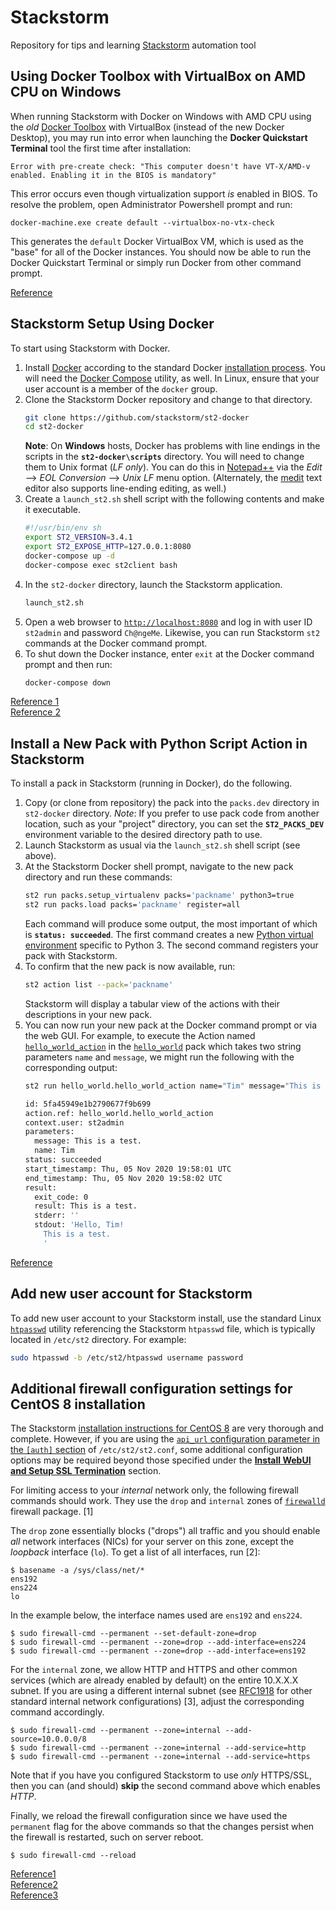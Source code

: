 # Stackstorm
Repository for tips and learning [Stackstorm](https://stackstorm.com/) automation tool

## Using Docker Toolbox with VirtualBox on AMD CPU on Windows
When running Stackstorm with Docker on Windows with AMD CPU using the *old* [Docker Toolbox](https://github.com/docker/toolbox/releases/) with VirtualBox (instead of the new Docker Desktop), you may run into error when launching the **Docker Quickstart Terminal** tool the first time after installation:
```
Error with pre-create check: "This computer doesn't have VT-X/AMD-v enabled. Enabling it in the BIOS is mandatory"
```
This error occurs even though virtualization support *is* enabled in BIOS. To resolve the problem, open Administrator Powershell prompt and run:
```
docker-machine.exe create default --virtualbox-no-vtx-check
```
This generates the `default` Docker VirtualBox VM, which is used as the "base" for all of the Docker instances. You should now be able to run the Docker Quickstart Terminal or simply run Docker from other command prompt.

[Reference](https://forums.docker.com/t/error-with-pre-create-check-this-computer-doesnt-have-vt-x-amd-v-enabled-enabling-it-in-the-bios-is-mandatory-even-though-its-enabled/79541/3)

## Stackstorm Setup Using Docker
To start using Stackstorm with Docker.
1. Install [Docker](https://www.docker.com/get-started) according to the standard Docker [installation process](https://www.digitalocean.com/community/tutorials/how-to-install-and-use-docker-on-ubuntu-20-04). You will need the [Docker Compose](https://docs.docker.com/compose/) utility, as well. In Linux, ensure that your user account is a member of the `docker` group.
2. Clone the Stackstorm Docker repository and change to that directory.
    ```bash
    git clone https://github.com/stackstorm/st2-docker
    cd st2-docker
    ```
    **Note**: On **Windows** hosts, Docker has problems with line endings in the scripts in the **`st2-docker\scripts`** directory. You will need to change them to Unix format (*LF only*). You can do this in [Notepad++](https://notepad-plus-plus.org/) via the *Edit* --> *EOL Conversion* --> *Unix LF* menu option. (Alternately, the [medit](http://mooedit.sourceforge.net/) text editor also supports line-ending editing, as well.)
3. Create a `launch_st2.sh` shell script with the following contents and make it executable.
    ```bash
    #!/usr/bin/env sh
    export ST2_VERSION=3.4.1
    export ST2_EXPOSE_HTTP=127.0.0.1:8080
    docker-compose up -d
    docker-compose exec st2client bash
    ```
4. In the `st2-docker` directory, launch the Stackstorm application.
    ```bash
    launch_st2.sh
    ```
5. Open a web browser to [`http://localhost:8080`](http://localhost:8080) and log in with user ID `st2admin` and password `Ch@ngeMe`. Likewise, you can run Stackstorm `st2` commands at the Docker command prompt.
6. To shut down the Docker instance, enter `exit` at the Docker command prompt and then run:
    ```bash
    docker-compose down
    ```

[Reference 1](https://docs.stackstorm.com/install/docker.html)  
[Reference 2](https://github.com/StackStorm/st2-docker/blob/master/README.md)


## Install a New Pack with Python Script Action in Stackstorm
To install a pack in Stackstorm (running in Docker), do the following.
1. Copy (or clone from repository) the pack into the `packs.dev` directory in `st2-docker` directory.
    _Note_: If you prefer to use pack code from another location, such as your "project" directory, you can set the **`ST2_PACKS_DEV`** environment variable to the desired directory path to use.
2. Launch Stackstorm as usual via the `launch_st2.sh` shell script (see above).
3. At the Stackstorm Docker shell prompt, navigate to the new pack directory and run these commands:
    ```bash
    st2 run packs.setup_virtualenv packs='packname' python3=true
    st2 run packs.load packs='packname' register=all
    ```
    Each command will produce some output, the most important of which is **`status: succeeded`**. The first command creates a new [Python virtual environment](https://docs.python.org/3/tutorial/venv.html) specific to Python 3. The second command registers your pack with Stackstorm.
4. To confirm that the new pack is now available, run:
    ```bash
    st2 action list --pack='packname'
    ```
    Stackstorm will display a tabular view of the actions with their descriptions in your new pack.
5. You can now run your new pack at the Docker command prompt or via the web GUI. For example, to execute the Action named [`hello_world_action`](https://github.com/TimothyDJones/stackstorm/blob/main/hello_world/actions/hello_world_action.py) in the [`hello_world`](https://github.com/TimothyDJones/stackstorm/tree/main/hello_world) pack which takes two string parameters `name` and `message`, we might run the following with the corresponding output:
    ```bash
    st2 run hello_world.hello_world_action name="Tim" message="This is a test."
    
    id: 5fa45949e1b2790677f9b699
    action.ref: hello_world.hello_world_action
    context.user: st2admin
    parameters: 
      message: This is a test.
      name: Tim
    status: succeeded
    start_timestamp: Thu, 05 Nov 2020 19:58:01 UTC
    end_timestamp: Thu, 05 Nov 2020 19:58:02 UTC
    result: 
      exit_code: 0
      result: This is a test.
      stderr: ''
      stdout: 'Hello, Tim!
        This is a test.
        '
    ```
    
[Reference](https://docs.stackstorm.com/actions.html)

## Add new user account for Stackstorm
To add new user account to your Stackstorm install, use the standard Linux [`htpasswd`](https://linux.die.net/man/1/htpasswd) utility referencing the Stackstorm `htpasswd` file, which is typically located in `/etc/st2` directory. For example:
```bash
sudo htpasswd -b /etc/st2/htpasswd username password
```

## Additional firewall configuration settings for CentOS 8 installation
The Stackstorm [installation instructions for CentOS 8](https://docs.stackstorm.com/install/rhel8.html) are very thorough and complete. However, if you are using the [`api_url` configuration parameter in the `[auth]` section](https://docs.stackstorm.com/authentication.html?highlight=api_url) of `/etc/st2/st2.conf`, some additional configuration options may be required beyond those specified under the **[Install WebUI and Setup SSL Termination](https://docs.stackstorm.com/install/rhel8.html#id12)** section.

For limiting access to your _internal_ network only, the following firewall commands should work. They use the `drop` and `internal` zones of [`firewalld`](https://firewalld.org/) firewall package. [1] 

The `drop` zone essentially blocks ("drops") all traffic and you should enable _all_ network interfaces (NICs) for your server on this zone, except the _loopback_ interface (`lo`). To get a list of all interfaces, run [2]:
```
$ basename -a /sys/class/net/*
ens192
ens224
lo
```
In the example below, the interface names used are `ens192` and `ens224`. 

```
$ sudo firewall-cmd --permanent --set-default-zone=drop
$ sudo firewall-cmd --permanent --zone=drop --add-interface=ens224
$ sudo firewall-cmd --permanent --zone=drop --add-interface=ens192
```

For the `internal` zone, we allow HTTP and HTTPS and other common services (which are already enabled by default) on the entire 10.X.X.X subnet. If you are using a different internal subnet (see [RFC1918](https://tools.ietf.org/html/rfc1918) for other standard internal network configurations) [3], adjust the corresponding command accordingly.

```
$ sudo firewall-cmd --permanent --zone=internal --add-source=10.0.0.0/8
$ sudo firewall-cmd --permanent --zone=internal --add-service=http
$ sudo firewall-cmd --permanent --zone=internal --add-service=https
```
Note that if you have you configured Stackstorm to use _only_ HTTPS/SSL, then you can (and should) **skip** the second command above which enables *HTTP*.

Finally, we reload the firewall configuration since we have used the `permanent` flag for the above commands so that the changes persist when the firewall is restarted, such on server reboot.
```
$ sudo firewall-cmd --reload
```

[Reference1](https://linuxize.com/post/how-to-configure-and-manage-firewall-on-centos-8/)  
[Reference2](https://superuser.com/a/1173532)  
[Reference3](https://netbeez.net/blog/rfc1918/)  



